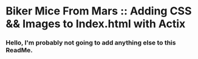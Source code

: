 # Biker Mice From Mars :: Adding CSS && Images to Index.html with Actix


### Hello, I'm probably not going to add anything else to this ReadMe.

